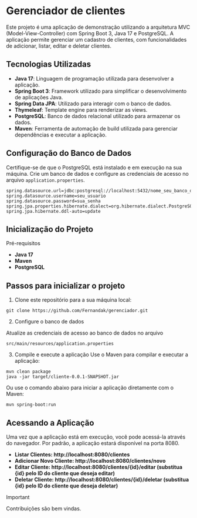 # Gerenciador de clientes

Este projeto é uma aplicação de demonstração utilizando a arquitetura MVC (Model-View-Controller) com Spring Boot 3, Java 17 e PostgreSQL. A aplicação permite gerenciar um cadastro de clientes, com funcionalidades de adicionar, listar, editar e deletar clientes.

## Tecnologias Utilizadas

- **Java 17**: Linguagem de programação utilizada para desenvolver a aplicação.
- **Spring Boot 3**: Framework utilizado para simplificar o desenvolvimento de aplicações Java.
- **Spring Data JPA**: Utilizado para interagir com o banco de dados.
- **Thymeleaf**: Template engine para renderizar as views.
- **PostgreSQL**: Banco de dados relacional utilizado para armazenar os dados.
- **Maven**: Ferramenta de automação de build utilizada para gerenciar dependências e executar a aplicação.

## Configuração do Banco de Dados

Certifique-se de que o PostgreSQL está instalado e em execução na sua máquina. Crie um banco de dados e configure as credenciais de acesso no arquivo `application.properties`.

```properties
spring.datasource.url=jdbc:postgresql://localhost:5432/nome_seu_banco_de_dados
spring.datasource.username=seu_usuario
spring.datasource.password=sua_senha
spring.jpa.properties.hibernate.dialect=org.hibernate.dialect.PostgreSQLDialect
spring.jpa.hibernate.ddl-auto=update
```

## Inicialização do Projeto

Pré-requisitos
- **Java 17**
- **Maven**
- **PostgreSQL**

## Passos para inicializar o projeto

1. Clone este repositório para a sua máquina local:

```
git clone https://github.com/Fernandak/gerenciador.git
```
   
 
2. Configure o banco de dados

Atualize as credenciais de acesso ao banco de dados no arquivo 

```
src/main/resources/application.properties
```

3. Compile e execute a aplicação
Use o Maven para compilar e executar a aplicação:

```
mvn clean package
java -jar target/cliente-0.0.1-SNAPSHOT.jar
```

Ou use o comando abaixo para iniciar a aplicação diretamente com o Maven:

```
mvn spring-boot:run
```

## Acessando a Aplicação

Uma vez que a aplicação está em execução, você pode acessá-la através do navegador. Por padrão, a aplicação estará disponível na porta 8080.

- **Listar Clientes: http://localhost:8080/clientes**
- **Adicionar Novo Cliente: http://localhost:8080/clientes/novo**
- **Editar Cliente: http://localhost:8080/clientes/{id}/editar (substitua {id} pelo ID do cliente que deseja editar)**
- **Deletar Cliente: http://localhost:8080/clientes/{id}/deletar (substitua {id} pelo ID do cliente que deseja deletar)**


> [!IMPORTANT]
> Contribuições são bem vindas.
